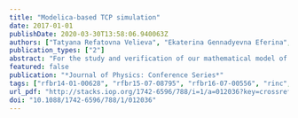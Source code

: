 ```yaml
---
title: "Modelica-based TCP simulation"
date: 2017-01-01
publishDate: 2020-03-30T13:58:06.940063Z
authors: ["Tatyana Refatovna Velieva", "Ekaterina Gennadyevna Eferina", "Anna Vladislavovna Korolkova", "Dmitry Sergeevich Kulyabov", "Leonid Antonovich Sevastianov"]
publication_types: ["2"]
abstract: "For the study and verification of our mathematical model of telecommunication systems a discrete simulation model and a continuous analytical model were developed. However, for various reasons, these implementations are not entirely satisfactory. It is necessary to develop a more adequate simulation model, possibly using a different modeling paradigm. In order to modeling of the TCP source it is proposed to use a hybrid (continuous-discrete) approach. For computer implementation of the model the physical modeling language Modelica is used. The hybrid approach allows us to take into account the transitions between different states in the continuous model of the TCP protocol. The considered approach allowed to obtain a simple simulation model of TCP source. This model has great potential for expansion. It is possible to implement different types of TCP."
featured: false
publication: "*Journal of Physics: Conference Series*"
tags: ["rfbr14-01-00628", "rfbr15-07-08795", "rfbr16-07-00556", "rinc", "rudn5-100", "scopus", "sjr-q3", "wos", "rinc"]
url_pdf: "http://stacks.iop.org/1742-6596/788/i=1/a=012036?key=crossref.a392382fbd3d2d5ff5ae301f7ae10446"
doi: "10.1088/1742-6596/788/1/012036"
---
```


